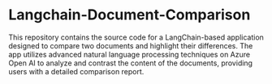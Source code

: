 # Langchain-Document-Comparison
This repository contains the source code for a LangChain-based application designed to compare two documents and highlight their differences. The app utilizes advanced natural language processing techniques on Azure Open AI to analyze and contrast the content of the documents, providing users with a detailed comparison report.
